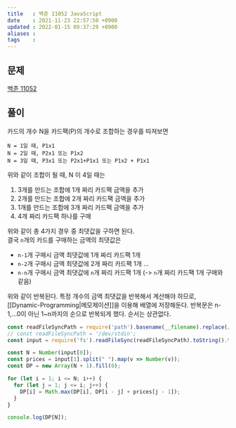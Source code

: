 ```yaml
---
title   : 백준 11052 JavaScript
date    : 2021-11-23 22:57:50 +0900
updated : 2022-01-15 09:37:29 +0900
aliases : 
tags    :
---
```

## 문제
[백준 11052](https://www.acmicpc.net/problem/11052)

## 풀이
카드의 개수 N을 카드팩(P)의 개수로 조합하는 경우를 따져보면
```
N = 1일 때, P1x1 
N = 2일 때, P2x1 또는 P1x2 
N = 3일 때, P3x1 또는 P2x1+P1x1 또는 P1x2 + P1x1
```
위와 같이 조합이 될 때, N 이 4일 때는 
1.  3개를 만드는 조합에 1개 짜리 카드팩 금액을 추가
2. 2개를 만드는 조합에 2개 짜리 카드팩 금액을 추가
3. 1개를 만드는 조합에 3개 짜리 카드팩 금액을 추가
4. 4개 짜리 카드팩 하나를 구매

위와 같이 총 4가지 경우 중 최댓값을 구하면 된다.   
결국 `n`개의 카드를 구매하는 금액의 최댓값은 
- `n-1`개 구매시 금액 최댓값에 1개 짜리 카드팩 1개
- `n-2`개 구매시 금액 최댓값에 2개 짜리 카드팩 1개
...
- `n-n`개 구매시 금액 최댓값에 `n`개 짜리 카드팩 1개 (-> `n`개 짜리 카드팩 1개 구매와 같음)

위와 같이 반복된다. 특정 개수의 금액 최댓값을 반복해서 계산해야 하므로, [[Dynamic-Programming|메모제이션]]을 이용해 배열에 저장해둔다. 
반복문은 n-1,...0이 아닌 1~n까지의 순으로 반복되게 했다. 순서는 상관없다. 
```javascript
const readFileSyncPath = require('path').basename(__filename).replace(/js$/, 'txt');
// const readFileSyncPath = '/dev/stdin';
const input = require('fs').readFileSync(readFileSyncPath).toString().trim().split("\n");

const N = Number(input[0]);
const prices = input[1].split(" ").map(v => Number(v));
const DP = new Array(N + 1).fill(0);

for (let i = 1; i <= N; i++) {
  for (let j = 1; j <= i; j++) {
    DP[i] = Math.max(DP[i], DP[i - j] + prices[j - 1]);
  }
}

console.log(DP[N]);
```
